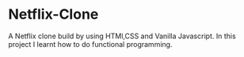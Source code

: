 # Netflix-Clone
A Netflix clone build by using HTMl,CSS and Vanilla Javascript.
In this project I learnt how to do functional programming.
